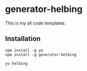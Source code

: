 # generator-helbing

This is my all code templates.

## Installation

```shell
npm install -g yo
npm install -g generator-helbing

yo helbing
```
